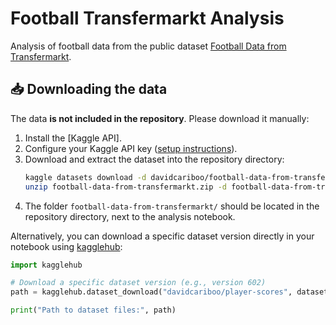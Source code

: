 # Football Transfermarkt Analysis

Analysis of football data from the public dataset [Football Data from Transfermarkt](https://www.kaggle.com/datasets/davidcariboo/player-scores/data).

## 📥 Downloading the data

The data **is not included in the repository**. Please download it manually:

1. Install the [Kaggle API].
2. Configure your Kaggle API key ([setup instructions](https://github.com/Kaggle/kaggle-api#api-credentials)).
3. Download and extract the dataset into the repository directory:
    ```bash
    kaggle datasets download -d davidcariboo/football-data-from-transfermarkt
    unzip football-data-from-transfermarkt.zip -d football-data-from-transfermarkt
    ```
4. The folder `football-data-from-transfermarkt/` should be located in the repository directory, next to the analysis notebook.

Alternatively, you can download a specific dataset version directly in your notebook using [kagglehub](https://github.com/Kaggle/kagglehub):
```python
import kagglehub

# Download a specific dataset version (e.g., version 602)
path = kagglehub.dataset_download("davidcariboo/player-scores", dataset_version_number=602)

print("Path to dataset files:", path)
